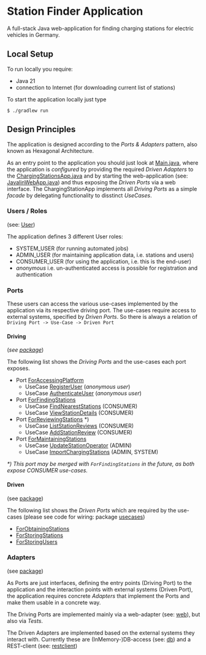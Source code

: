 # Station Finder Application

A full-stack Java web-application for finding charging stations for electric vehicles in Germany.

## Local Setup

To run locally you require:
* Java 21
* connection to Internet (for downloading current list of stations)

To start the application locally just type
```
$ ./gradlew run
```

## Design Principles

The application is designed according to the _Ports & Adapters_ pattern, 
also known as Hexagonal Architecture.

As an entry point to the application you should just look at [Main.java](src%2Fmain%2Fjava%2Fcom%2Fcomsystoreply%2Flabs%2Fchargingstations%2FMain.java),
where the application is _configured_ by providing the required _Driven Adapters_
to the [ChargingStationsApp.java](src%2Fmain%2Fjava%2Fcom%2Fcomsystoreply%2Flabs%2Fchargingstations%2Fapp%2FChargingStationsApp.java) and by starting the web-application (see: [JavalinWebApp.java](src%2Fmain%2Fjava%2Fcom%2Fcomsystoreply%2Flabs%2Fchargingstations%2Fadapters%2Fweb%2FJavalinWebApp.java))
and thus exposing the _Driven Ports_ via a web interface. The ChargingStationApp implements
all _Driving Ports_ as a simple _facade_ by delegating functionality to disstinct _UseCases_.

### Users / Roles

(see: [User](src%2Fmain%2Fjava%2Fcom%2Fcomsystoreply%2Flabs%2Fchargingstations%2Fapp%2Fmodel%2FUser.java))

The application defines 3 different User roles:

* SYSTEM_USER (for running automated jobs)
* ADMIN_USER (for maintaining application data, i.e. stations and users)
* CONSUMER_USER (for using the application, i.e. this is the end-user)
* _anonymous_ i.e. un-authenticated access is possible for registration and authentication

### Ports

These users can access the various use-cases implemented by the application via its respective driving port.
The use-cases require access to external systems, specified by _Driven Ports_. So there is always a relation of `Driving Port -> Use-Case -> Driven Port`

#### Driving 
(_see [package](src%2Fmain%2Fjava%2Fcom%2Fcomsystoreply%2Flabs%2Fchargingstations%2Fapp%2Fports%2Fdriving)_)

The following list shows the _Driving Ports_ and the use-cases each port exposes.

* Port [ForAccessingPlatform](src%2Fmain%2Fjava%2Fcom%2Fcomsystoreply%2Flabs%2Fchargingstations%2Fapp%2Fports%2Fdriving%2FForAccessingPlatform.java)
  * UseCase [RegisterUser](src%2Fmain%2Fjava%2Fcom%2Fcomsystoreply%2Flabs%2Fchargingstations%2Fapp%2Fusecases%2FRegisterUser.java) (_anonymous user_)
  * UseCase [AuthenticateUser](src%2Fmain%2Fjava%2Fcom%2Fcomsystoreply%2Flabs%2Fchargingstations%2Fapp%2Fusecases%2FAuthenticateUser.java) (_anonymous user_)
* Port [ForFindingStations](src%2Fmain%2Fjava%2Fcom%2Fcomsystoreply%2Flabs%2Fchargingstations%2Fapp%2Fports%2Fdriving%2FForFindingStations.java)
  * UseCase [FindNearestStations](src%2Fmain%2Fjava%2Fcom%2Fcomsystoreply%2Flabs%2Fchargingstations%2Fapp%2Fusecases%2FFindNearestStations.java) (CONSUMER)
  * UseCase [ViewStationDetails](src%2Fmain%2Fjava%2Fcom%2Fcomsystoreply%2Flabs%2Fchargingstations%2Fapp%2Fusecases%2FViewStationDetails.java) (CONSUMER)
* Port [ForReviewingStations](src%2Fmain%2Fjava%2Fcom%2Fcomsystoreply%2Flabs%2Fchargingstations%2Fapp%2Fports%2Fdriving%2FForReviewingStations.java) *)
  * UseCase [ListStationReviews](src%2Fmain%2Fjava%2Fcom%2Fcomsystoreply%2Flabs%2Fchargingstations%2Fapp%2Fusecases%2FListStationReviews.java) (CONSUMER)
  * UseCase [AddStationReview](src%2Fmain%2Fjava%2Fcom%2Fcomsystoreply%2Flabs%2Fchargingstations%2Fapp%2Fusecases%2FAddStationReview.java) (CONSUMER) 
* Port [ForMaintainingStations](src%2Fmain%2Fjava%2Fcom%2Fcomsystoreply%2Flabs%2Fchargingstations%2Fapp%2Fports%2Fdriving%2FForMaintainingStations.java)
  * UseCase [UpdateStationOperator](src%2Fmain%2Fjava%2Fcom%2Fcomsystoreply%2Flabs%2Fchargingstations%2Fapp%2Fusecases%2FUpdateStationOperator.java) (ADMIN)
  * UseCase [ImportChargingStations](src%2Fmain%2Fjava%2Fcom%2Fcomsystoreply%2Flabs%2Fchargingstations%2Fapp%2Fusecases%2FImportChargingStations.java) (ADMIN, SYSTEM)

_*) This port may be merged with `ForFindingStations` in the future, as both expose CONSUMER use-cases._ 

#### Driven 
(see [package](src%2Fmain%2Fjava%2Fcom%2Fcomsystoreply%2Flabs%2Fchargingstations%2Fapp%2Fports%2Fdriven))

The following list shows the _Driven Ports_ which are required by the use-cases (please see code for wiring: package [usecases](src%2Fmain%2Fjava%2Fcom%2Fcomsystoreply%2Flabs%2Fchargingstations%2Fapp%2Fusecases))

* [ForObtainingStations](src%2Fmain%2Fjava%2Fcom%2Fcomsystoreply%2Flabs%2Fchargingstations%2Fapp%2Fports%2Fdriven%2FForObtainingStations.java)
* [ForStoringStations](src%2Fmain%2Fjava%2Fcom%2Fcomsystoreply%2Flabs%2Fchargingstations%2Fapp%2Fports%2Fdriven%2FForStoringStations.java)
* [ForStoringUsers](src%2Fmain%2Fjava%2Fcom%2Fcomsystoreply%2Flabs%2Fchargingstations%2Fapp%2Fports%2Fdriven%2FForStoringUsers.java)

### Adapters
(see [package](src%2Fmain%2Fjava%2Fcom%2Fcomsystoreply%2Flabs%2Fchargingstations%2Fadapters))

As Ports are just interfaces, defining the entry points (Driving Port) to the application and the interaction points with external systems (Driven Port), the application requires concrete _Adapters_
that implement the Ports and make them usable in a concrete way. 

The Driving Ports are implemented mainly via a web-adapter (see: [web](src%2Fmain%2Fjava%2Fcom%2Fcomsystoreply%2Flabs%2Fchargingstations%2Fadapters%2Fweb)), but also via _Tests_. 

The Driven Adapters are implemented based on the external systems they interact with. Currently these are (InMemory-)DB-access (see: [db](src%2Fmain%2Fjava%2Fcom%2Fcomsystoreply%2Flabs%2Fchargingstations%2Fadapters%2Fdb)) and a REST-client (see: [restclient](src%2Fmain%2Fjava%2Fcom%2Fcomsystoreply%2Flabs%2Fchargingstations%2Fadapters%2Frestclient))